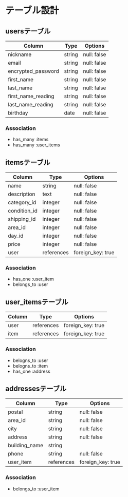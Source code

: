 # テーブル設計

## usersテーブル
| Column              | Type       | Options     |
| ------------------- | ---------- | ----------- |
| nickname            | string     | null: false |
| email               | string     | null: false |
| encrypted_password  | string     | null: false |
| first_name          | string     | null: false |
| last_name           | string     | null: false |
| first_name_reading  | string     | null: false |
| last_name_reading   | string     | null: false |
| birthday            | date       | null: false |

### Association
- has_many :items
- has_many :user_items

## itemsテーブル
| Column       | Type       | Options           |
| -------------| ---------- | ----------------- |
| name         | string     | null: false       |
| description  | text       | null: false       |
| category_id  | integer    | null: false       |
| condition_id | integer    | null: false       |
| shipping_id  | integer    | null: false       |
| area_id      | integer    | null: false       |
| day_id       | integer    | null: false       |
| price        | integer    | null: false       |
| user         | references | foreign_key: true |

### Association
- has_one :user_item
- belongs_to :user

## user_itemsテーブル
| Column       | Type       | Options           |
| -------------| ---------- | ----------------- |
| user         | references | foreign_key: true |
| item         | references | foreign_key: true |

### Association
- belogns_to :user
- belogns_to :item
- has_one :address

## addressesテーブル

| Column        | Type       | Options           |
| ------------- | ---------- | ----------------- |
| postal        | string     | null: false       |
| area_id       | string     | null: false       |
| city          | string     | null: false       |
| address       | string     | null: false       |
| building_name | string     |                   |
| phone         | string     | null: false       |
| user_item     | references | foreign_key: true |

### Association
- belongs_to :user_item